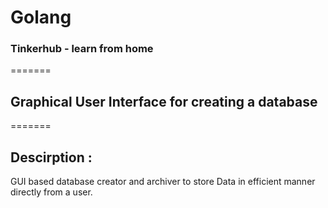# Golang
### Tinkerhub - learn from home
=======
## Graphical User Interface for creating a database
=======
## Descirption :
GUI based database creator and archiver to store Data in efficient manner directly from a user.

